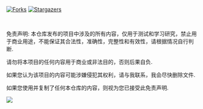 <!-- PROJECT SHIELDS -->

[![Forks][forks-shield]][forks-url]
[![Stargazers][stars-shield]][stars-url]

<!-- PROJECT LOGO -->
<br />

免责声明: 本仓库发布的项目中涉及的所有内容，仅用于测试和学习研究，禁止用于商业用途，不能保证其合法性，准确性，完整性和有效性，请根据情况自行判断.

请勿将本项目的任何内容用于商业或非法目的，否则后果自负.

如果您认为该项目的内容可能涉嫌侵犯其权利，请与我联系，我会尽快删除文件.

如果您使用并复制了任何本仓库的内容，则视为您已接受此免责声明.



![](http://profile-counter.glitch.me/evilbutcher/count.svg)

<!-- links -->
[your-project-path]:axs6/repo
[forks-shield]: https://img.shields.io/github/forks/axs6/repo.svg?style=flat-square
[forks-url]: https://github.com/xiaohua63/repo/network/members
[stars-shield]: https://img.shields.io/github/stars/axs6/repo.svg?style=flat-square
[stars-url]: https://github.com/axs6/repo/stargazers
